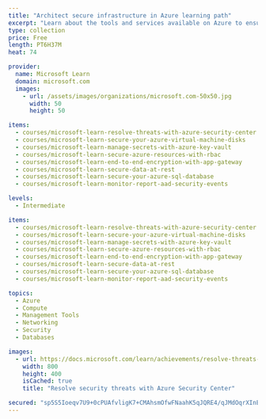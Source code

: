 ```yaml
---
title: "Architect secure infrastructure in Azure learning path"
excerpt: "Learn about the tools and services available on Azure to ensure your resources are secure."
type: collection
price: Free
length: PT6H37M
heat: 74

provider:
  name: Microsoft Learn
  domain: microsoft.com
  images:
    - url: /assets/images/organizations/microsoft.com-50x50.jpg
      width: 50
      height: 50

items:
  - courses/microsoft-learn-resolve-threats-with-azure-security-center
  - courses/microsoft-learn-secure-your-azure-virtual-machine-disks
  - courses/microsoft-learn-manage-secrets-with-azure-key-vault
  - courses/microsoft-learn-secure-azure-resources-with-rbac
  - courses/microsoft-learn-end-to-end-encryption-with-app-gateway
  - courses/microsoft-learn-secure-data-at-rest
  - courses/microsoft-learn-secure-your-azure-sql-database
  - courses/microsoft-learn-monitor-report-aad-security-events

levels:
  - Intermediate

items:
  - courses/microsoft-learn-resolve-threats-with-azure-security-center
  - courses/microsoft-learn-secure-your-azure-virtual-machine-disks
  - courses/microsoft-learn-manage-secrets-with-azure-key-vault
  - courses/microsoft-learn-secure-azure-resources-with-rbac
  - courses/microsoft-learn-end-to-end-encryption-with-app-gateway
  - courses/microsoft-learn-secure-data-at-rest
  - courses/microsoft-learn-secure-your-azure-sql-database
  - courses/microsoft-learn-monitor-report-aad-security-events

topics:
  - Azure
  - Compute
  - Management Tools
  - Networking
  - Security
  - Databases

images:
  - url: https://docs.microsoft.com/learn/achievements/resolve-threats-with-azure-security-center-social.png
    width: 800
    height: 400
    isCached: true
    title: "Resolve security threats with Azure Security Center"

secured: "sp5S5Ioeqv7U9+0cPUAfvligK7+CMAhsmOfwFNaahK5qJQRE4/qJMdOqrXInE+OLE8A7hnYEBLE6IMTsp988nTqbOKRWhYMXDuhLvh0gHvgiAyHqdBxPmYcwbK1g7i4fZo+FrD8eHvOHHncroHp9nEx35nFEqS+ptGTU+4ZJk/uIvSkGMJskho1zQQQxcw6KWrtisXbJJTlAjB1hKD5wcfyjpNSeB73u5f1H7jnUhgpaC6Rpg+AmmGxGsdcbwjcFjYI2AD1OfdI5O61CJVT0I+dZpbMf2/wedZ9EuDC1L9rM/2lqJoBNEzIo7s+HYcj0YOJEcKEIVO8skMcqkp/yGw==;6GrB+lQvQEnx6d2/ZSA52Q=="
---
```


